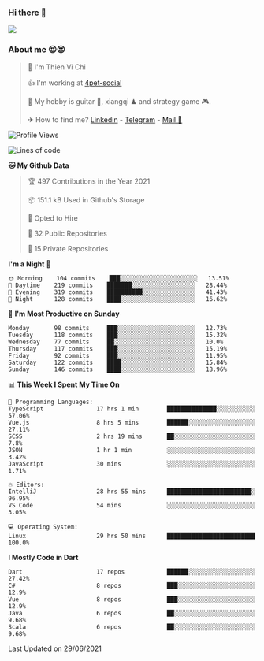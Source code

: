 ### Hi there 👋
![](https://media1.tenor.com/images/9aa4aee77151757a310fcdb4b8fd2a0a/tenor.gif?itemid=12671405)

### About me 😍😍

> 🙎 I'm Thien Vi Chi
> 
> 👍 I'm working at [4pet-social](https://github.com/4pet-social)
>
> 🥞 My hobby is guitar 🎸, xiangqi ♟ and strategy game 🎮.
> 
> ✈ How to find me? [Linkedin](https://www.linkedin.com/in/tvc12/) - [Telegram](https://t.me/yeutham212) - [Mail 📧](mailto:meomeocf98@gmail.com)
> 

<!--START_SECTION:waka-->
![Profile Views](http://img.shields.io/badge/Profile%20Views-9-blue)

![Lines of code](https://img.shields.io/badge/From%20Hello%20World%20I%27ve%20Written-745135%20lines%20of%20code-blue)

**🐱 My Github Data** 

> 🏆 497 Contributions in the Year 2021
 > 
> 📦 151.1 kB Used in Github's Storage 
 > 
> 💼 Opted to Hire
 > 
> 📜 32 Public Repositories 
 > 
> 🔑 15 Private Repositories  
 > 
**I'm a Night 🦉** 

```text
🌞 Morning    104 commits    ███░░░░░░░░░░░░░░░░░░░░░░   13.51% 
🌆 Daytime    219 commits    ███████░░░░░░░░░░░░░░░░░░   28.44% 
🌃 Evening    319 commits    ██████████░░░░░░░░░░░░░░░   41.43% 
🌙 Night      128 commits    ████░░░░░░░░░░░░░░░░░░░░░   16.62%

```
📅 **I'm Most Productive on Sunday** 

```text
Monday       98 commits     ███░░░░░░░░░░░░░░░░░░░░░░   12.73% 
Tuesday      118 commits    ███░░░░░░░░░░░░░░░░░░░░░░   15.32% 
Wednesday    77 commits     ██░░░░░░░░░░░░░░░░░░░░░░░   10.0% 
Thursday     117 commits    ███░░░░░░░░░░░░░░░░░░░░░░   15.19% 
Friday       92 commits     ███░░░░░░░░░░░░░░░░░░░░░░   11.95% 
Saturday     122 commits    ████░░░░░░░░░░░░░░░░░░░░░   15.84% 
Sunday       146 commits    ████░░░░░░░░░░░░░░░░░░░░░   18.96%

```


📊 **This Week I Spent My Time On** 

```text
💬 Programming Languages: 
TypeScript               17 hrs 1 min        ██████████████░░░░░░░░░░░   57.06% 
Vue.js                   8 hrs 5 mins        ██████░░░░░░░░░░░░░░░░░░░   27.11% 
SCSS                     2 hrs 19 mins       ██░░░░░░░░░░░░░░░░░░░░░░░   7.8% 
JSON                     1 hr 1 min          ░░░░░░░░░░░░░░░░░░░░░░░░░   3.42% 
JavaScript               30 mins             ░░░░░░░░░░░░░░░░░░░░░░░░░   1.71%

🔥 Editors: 
IntelliJ                 28 hrs 55 mins      ████████████████████████░   96.95% 
VS Code                  54 mins             ░░░░░░░░░░░░░░░░░░░░░░░░░   3.05%

💻 Operating System: 
Linux                    29 hrs 50 mins      █████████████████████████   100.0%

```

**I Mostly Code in Dart** 

```text
Dart                     17 repos            ██████░░░░░░░░░░░░░░░░░░░   27.42% 
C#                       8 repos             ███░░░░░░░░░░░░░░░░░░░░░░   12.9% 
Vue                      8 repos             ███░░░░░░░░░░░░░░░░░░░░░░   12.9% 
Java                     6 repos             ██░░░░░░░░░░░░░░░░░░░░░░░   9.68% 
Scala                    6 repos             ██░░░░░░░░░░░░░░░░░░░░░░░   9.68%

```



 Last Updated on 29/06/2021
<!--END_SECTION:waka-->